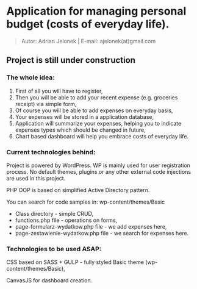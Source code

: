 # Application for managing personal budget (costs of everyday life).
>Autor: Adrian Jelonek |  E-mail: ajelonek(at)gmail.com

## Project is still under construction
### The whole idea:
1. First of all you will have to register,
2. Then you will be able to add your recent expense (e.g. groceries receipt) via simple form,
3. Of course you will be able to add expenses on everyday basis,
4. Your expenses will be stored in a application database,
5. Application will summarize your expenses, helping you to indicate expenses types which should be changed in future,
6. Chart based dashboard will help you embrace costs of everyday life.

### Current technologies behind:
Project is powered by WordPress. WP is mainly used for user registration process. No default themes, plugins or any other external code injections are used in this project.

PHP OOP is based on simplified Active Directory pattern.

You can search for code samples in: wp-content/themes/Basic
- Class directory - simple CRUD,
- functions.php file - operations on forms,
- page-formularz-wydatkow.php file - we add expenses here,
- page-zestawienie-wydatkow.php file - we search for expenses here.


### Technologies to be used ASAP:
CSS based on SASS + GULP - fully styled Basic theme (wp-content/themes/Basic),

CanvasJS for dashboard creation.



